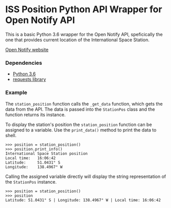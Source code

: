 # ISS Position Python API Wrapper for Open Notify API

This is a basic Python 3.6 wrapper for the Open Notify API, speficically the one that provides current location of the International Space Station.

[Open Notify website](http://open-notify.org/)

### Dependencies
* [Python 3.6](https://www.python.org/downloads/release/python-361/)
* [requests library](http://docs.python-requests.org/en/master/)

### Example

The `station_position` function calls the `_get_data` function, which gets the data from the API. The data is passed into the `StationPos` class and the function returns its instance.

To display the station's position the `station_position` function can be assigned to a variable. Use the `print_data()` method to print the data to shell.

```
>>> position = station_position()
>>> position.print_info()
International Space Station position
Local time:   16:06:42
Latitude:     51.0431° S
Longitude:    138.4967° W
```

Calling the assigned variable directly will display the string representation of the `StationPos` instance.
```
>>> position = station_position()
>>> position
Latitude: 51.0431° S | Longitude: 138.4967° W | Local time: 16:06:42
```
